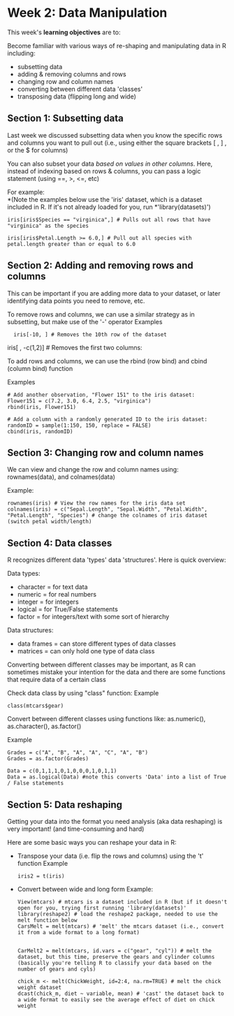 # Week 2: Data Manipulation #

This week's **learning objectives** are to:

Become familiar with various ways of re-shaping and manipulating data in R including:
- subsetting data
- adding & removing columns and rows
- changing row and column names
- converting between different data 'classes'
- transposing data (flipping long and wide)

## Section 1: Subsetting data ## 

Last week we discussed subsetting data when you know the specific rows and columns you want to pull out (i.e., using either the square brackets [ , ] , or the $ for columns)

You can also subset your data *based on values in other columns*. 
Here, instead of indexing based on rows & columns, you can pass a logic statement (using ==, >, <=, etc)
  
For example:   
*(Note the examples below use the 'iris' dataset, which is a dataset included in R. If it's not already loaded for you, run *'library(datasets)')
```
iris[iris$Species == "virginica",] # Pulls out all rows that have "virginica" as the species

iris[iris$Petal.Length >= 6.0,] # Pull out all species with petal.length greater than or equal to 6.0
```

## Section 2: Adding and removing rows and columns ###

This can be important if you are adding more data to your dataset, or later identifying data points you need to remove, etc.

To remove rows and columns, we can use a similar strategy as in subsetting, but make use of the '-' operator
Examples
```
  iris[-10, ] # Removes the 10th row of the dataset
 ```
  iris[ , -c(1,2)] # Removes the first two columns:
  
To add rows and columns, we can use the rbind (row bind) and cbind (column bind) function 
  
 Examples
 ```
 # Add another observation, "Flower 151" to the iris dataset:
 Flower151 = c(7.2, 3.0, 6.4, 2.5, "virginica")  
 rbind(iris, Flower151) 
 
 # Add a column with a randomly generated ID to the iris dataset:
 randomID = sample(1:150, 150, replace = FALSE)
 cbind(iris, randomID)
 ```
 
 ## Section 3: Changing row and column names ##

We can view and change the row and column names using: rownames(data), and colnames(data)

Example:
```
rownames(iris) # View the row names for the iris data set
colnames(iris) = c("Sepal.Length", "Sepal.Width", "Petal.Width", "Petal.Length", "Species") # change the colnames of iris dataset (switch petal width/length)
```
 
## Section 4: Data classes ##

R recognizes different data 'types' data 'structures'. 
Here is quick overview:
  
Data types:
- character = for text data
- numeric = for real numbers
- integer = for integers
- logical = for True/False statements
- factor = for integers/text with some sort of hierarchy
  
Data structures:
- data frames = can store different types of data classes
- matrices = can only hold one type of data class
  
Converting between different classes may be important, as R can sometimes mistake your intention for the data and there are some functions that require data of a certain class

Check data class by using "class" function:
Example
```
class(mtcars$gear)
```

Convert between different classes using functions like: as.numeric(), as.character(), as.factor()

Example
```
Grades = c("A", "B", "A", "A", "C", "A", "B")
Grades = as.factor(Grades)

Data = c(0,1,1,1,0,1,0,0,0,1,0,1,1)
Data = as.logical(Data) #note this converts 'Data' into a list of True / False statements
```


## Section 5: Data reshaping ##

Getting your data into the format you need analysis (aka data reshaping) is very important! (and time-consuming and hard)
  
Here are some basic ways you can reshape your data in R:
  
- Transpose your data (i.e. flip the rows and columns) using the 't' function
  Example
  ```
  iris2 = t(iris)
  ```

- Convert between wide and long form
  Example:
  ``` 
  View(mtcars) # mtcars is a dataset included in R (but if it doesn't open for you, trying first running 'library(datasets)'
  library(reshape2) # load the reshape2 package, needed to use the melt function below
  CarsMelt = melt(mtcars) # 'melt' the mtcars dataset (i.e., convert it from a wide format to a long format)
  
  
  CarMelt2 = melt(mtcars, id.vars = c("gear", "cyl")) # melt the dataset, but this time, preserve the gears and cylinder columns (basically you're telling R to classify your data based on the number of gears and cyls)
  
  chick_m <- melt(ChickWeight, id=2:4, na.rm=TRUE) # melt the chick weight dataset
  dcast(chick_m, diet ~ variable, mean) # 'cast' the dataset back to a wide format to easily see the average effect of diet on chick weight
  ```
  
  

